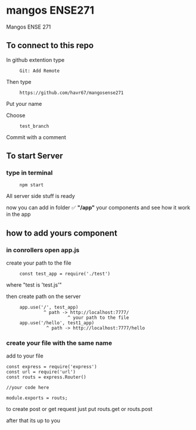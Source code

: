 # mangos ENSE271
Mangos ENSE 271

## To connect to this repo

In github extention type 
         
         Git: Add Remote
         
Then type 
         
         https://github.com/havr67/mangosense271
      
Put your name 

Choose 
         
         test_branch 

Commit with a comment 


## To start Server 
### type in terminal 

         npm start

All server side stuff is ready 

now you can add in folder :white_check_mark: __"/app"__ your components and see how it work in the app

## how to add yours component
### in conrollers open app.js 
create your path to the file
         
         const test_app = require('./test')

where "test is 'test.js'"

then create path on the server

         app.use('/', test_app)
                  ^ path -> http://localhost:7777/
                           ^ your path to the file
         app.use('/hello', test1_app)
                   ^ path -> http://localhost:7777/hello
                       
### create your file with the same name

add to your file

    const express = require('express')
    const url = require('url')
    const routs = express.Router()
    
    //your code here
    
    module.exports = routs;
    

to create post or get request just put 
    routs.get or routs.post

after that its up to you 

